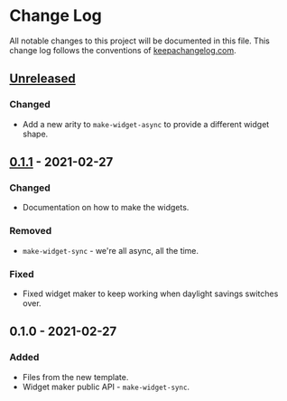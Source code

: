 # Change Log
All notable changes to this project will be documented in this file. This change log follows the conventions of [keepachangelog.com](http://keepachangelog.com/).

## [Unreleased]
### Changed
- Add a new arity to `make-widget-async` to provide a different widget shape.

## [0.1.1] - 2021-02-27
### Changed
- Documentation on how to make the widgets.

### Removed
- `make-widget-sync` - we're all async, all the time.

### Fixed
- Fixed widget maker to keep working when daylight savings switches over.

## 0.1.0 - 2021-02-27
### Added
- Files from the new template.
- Widget maker public API - `make-widget-sync`.

[Unreleased]: https://github.com/your-name/clojure-demo/compare/0.1.1...HEAD
[0.1.1]: https://github.com/your-name/clojure-demo/compare/0.1.0...0.1.1

